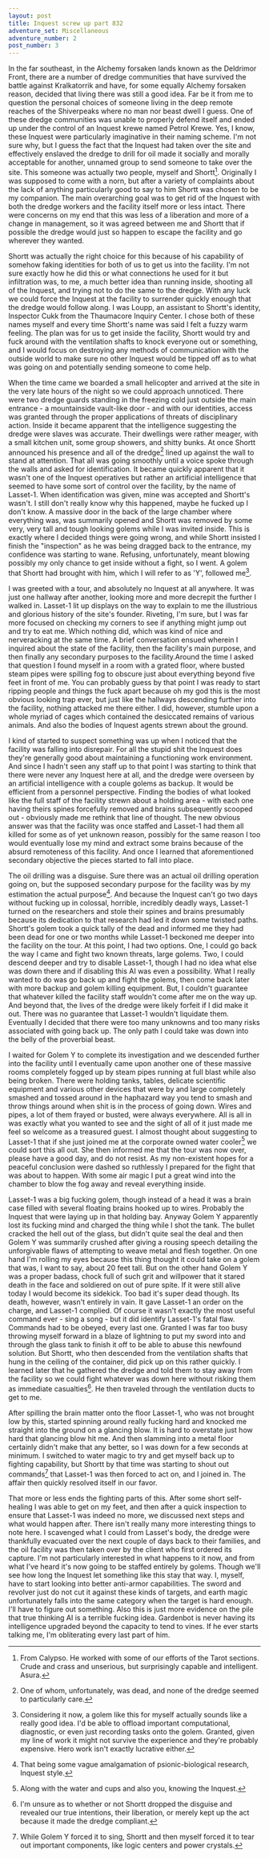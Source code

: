 ```yaml
---
layout: post
title: Inquest screw up part 832
adventure_set: Miscellaneous
adventure_number: 2
post_number: 3
---
```


In the far southeast, in the Alchemy forsaken lands known as the Deldrimor Front, there are a number of dredge communities that have survived the battle against Kralkatorrik and have, for some equally Alchemy forsaken reason, decided that living there was still a good idea. Far be it from me to question the personal choices of someone living in the deep remote reaches of the Shiverpeaks where no man nor beast dwell I guess. One of these dredge communities was unable to properly defend itself and ended up under the control of an Inquest krewe named Petrol Krewe. Yes, I know, these Inquest were particularly imaginative in their naming scheme. I'm not sure why, but I guess the fact that the Inquest had taken over the site and effectively enslaved the dredge to drill for oil made it socially and morally acceptable for another, unnamed group to send someone to take over the site. This someone was actually two people, myself and Shortt[^fn-calypso]. Originally I was supposed to come with a norn, but after a variety of complaints about the lack of anything particularly good to say to him Shortt was chosen to be my companion. The main overarching goal was to get rid of the Inquest with both the dredge workers and the facility itself more or less intact. There were concerns on my end that this was less of a liberation and more of a change in management, so it was agreed between me and Shortt that if possible the dredge would just so happen to escape the facility and go wherever they wanted.

Shortt was actually the right choice for this because of his capability of somehow faking identities for both of us to get us into the facility. I'm not sure exactly how he did this or what connections he used for it but infiltration was, to me, a much better idea than running inside, shooting all of the Inquest, and trying not to do the same to the dredge. With any luck we could force the Inquest at the facility to surrender quickly enough that the dredge would follow along. I was Loupp, an assistant to Shortt's identity, Inspector Cukk from the Thaumacore Inquiry Center. I chose both of these names myself and every time Shortt's name was said I felt a fuzzy warm feeling. The plan was for us to get inside the facility, Shortt would try and fuck around with the ventilation shafts to knock everyone out or something, and I would focus on destroying any methods of communication with the outside world to make sure no other Inquest would be tipped off as to what was going on and potentially sending someone to come help.

When the time came we boarded a small helicopter and arrived at the site in the very late hours of the night so we could approach unnoticed. There were two dredge guards standing in the freezing cold just outside the main entrance - a mountainside vault-like door - and with our identities, access was granted through the proper applications of threats of disciplinary action. Inside it became apparent that the intelligence suggesting the dredge were slaves was accurate. Their dwellings were rather meager, with a small kitchen unit, some group showers, and shitty bunks. At once Shortt announced his presence and all of the dredge[^fn-dredge] lined up against the wall to stand at attention. That all was going smoothly until a voice spoke through the walls and asked for identification. It became quickly apparent that it wasn't one of the Inquest operatives but rather an artificial intelligence that seemed to have some sort of control over the facility, by the name of Lasset-1. When identification was given, mine was accepted and Shortt's wasn't. I still don't really know why this happened, maybe he fucked up I don't know. A massive door in the back of the large chamber where everything was, was summarily opened and Shortt was removed by some very, very tall and tough looking golems while I was invited inside. This is exactly where I decided things were going wrong, and while Shortt insisted I finish the "inspection" as he was being dragged back to the entrance, my confidence was starting to wane. Refusing, unfortunately, meant blowing possibly my only chance to get inside without a fight, so I went. A golem that Shortt had brought with him, which I will refer to as 'Y', followed me[^fn-golem].

I was greeted with a tour, and absolutely no Inquest at all anywhere. It was just one hallway after another, looking more and more decrepit the further I walked in. Lasset-1 lit up displays on the way to explain to me the illustrious and glorious history of the site's founder. Riveting, I'm sure, but I was far more focused on checking my corners to see if anything might jump out and try to eat me. Which nothing did, which was kind of nice and nerveracking at the same time. A brief conversation ensued wherein I inquired about the state of the facility, then the facility's main purpose, and then finally any secondary purposes to the facility.Around the time I asked that question I found myself in a room with a grated floor, where busted steam pipes were spilling fog to obscure just about everything beyond five feet in front of me. You can probably guess by that point I was ready to start ripping people and things the fuck apart because oh my god this is the most obvious looking trap ever, but just like the hallways descending further into the facility, nothing attacked me there either. I did, however, stumble upon a whole myriad of cages which contained the desiccated remains of various animals. And also the bodies of Inquest agents strewn about the ground.

I kind of started to suspect something was up when I noticed that the facility was falling into disrepair. For all the stupid shit the Inquest does they're generally good about maintaining a functioning work environment. And since I hadn't seen any staff up to that point I was starting to think that there were never any Inquest here at all, and the dredge were overseen by an artificial intelligence with a couple golems as backup. It would be efficient from a personnel perspective. Finding the bodies of what looked like the full staff of the facility strewn about a holding area - with each one having theirs spines forcefully removed and brains subsequently scooped out - obviously made me rethink that line of thought. The new obvious answer was that the facility was once staffed and Lasset-1 had them all killed for some as of yet unknown reason, possibly for the same reason I too would eventually lose my mind and extract some brains because of the absurd remoteness of this facility. And once I learned that aforementioned secondary objective the pieces started to fall into place.

The oil drilling was a disguise. Sure there was an actual oil drilling operation going on, but the supposed secondary purpose for the facility was by my estimation the actual purpose[^fn-purpose]. And because the Inquest can't go two days without fucking up in colossal, horrible, incredibly deadly ways, Lasset-1 turned on the researchers and stole their spines and brains presumably because its dedication to that research had led it down some twisted paths. Shortt's golem took a quick tally of the dead and informed me they had been dead for one or two months while Lasset-1 beckoned me deeper into the facility on the tour. At this point, I had two options. One, I could go back the way I came and fight two known threats, large golems. Two, I could descend deeper and try to disable Lasset-1, though I had no idea what else was down there and if disabling this AI was even a possibility. What I really wanted to do was go back up and fight the golems, then come back later with more backup and golem killing equipment. But, I couldn't guarantee that whatever killed the facility staff wouldn't come after me on the way up. And beyond that, the lives of the dredge were likely forfeit if I did make it out. There was no guarantee that Lasset-1 wouldn't liquidate them. Eventually I decided that there were too many unknowns and too many risks associated with going back up. The only path I could take was down into the belly of the proverbial beast.

I waited for Golem Y to complete its investigation and we descended further into the facility until I eventually came upon another one of these massive rooms completely fogged up by steam pipes running at full blast while also being broken. There were holding tanks, tables, delicate scientific equipment and various other devices that were by and large completely smashed and tossed around in the haphazard way you tend to smash and throw things around when shit is in the process of going down. Wires and pipes, a lot of them frayed or busted, were always everywhere. All is all in was exactly what you wanted to see and the sight of all of it just made me feel so welcome as a treasured guest. I almost thought about suggesting to Lasset-1 that if she just joined me at the corporate owned water cooler[^fn-cooler] we could sort this all out. She then informed me that the tour was now over, please have a good day, and do not resist. As my non-existent hopes for a peaceful conclusion were dashed so ruthlessly I prepared for the fight that was about to happen. With some air magic I put a great wind into the chamber to blow the fog away and reveal everything inside.

Lasset-1 was a big fucking golem, though instead of a head it was a brain case filled with several floating brains hooked up to wires. Probably the Inquest that were laying up in that holding bay. Anyway Golem Y apparently lost its fucking mind and charged the thing while I shot the tank. The bullet cracked the hell out of the glass, but didn't quite seal the deal and then Golem Y was summarily crushed after giving a rousing speech detailing the unforgivable flaws of attempting to weave metal and flesh together. On one hand I'm rolling my eyes because this thing thought it could take on a golem that was, I want to say, about 20 feet tall. But on the other hand Golem Y was a proper badass, chock full of such grit and willpower that it stared death in the face and soldiered on out of pure spite. If it were still alive today I would become its sidekick. Too bad it's super dead though. Its death, however, wasn't entirely in vain. It gave Lasset-1 an order on the charge, and Lasset-1 complied. Of course it wasn't exactly the most useful command ever - sing a song - but it did identify Lasset-1's fatal flaw. Commands had to be obeyed, every last one. Granted I was far too busy throwing myself forward in a blaze of lightning to put my sword into and through the glass tank to finish it off to be able to abuse this newfound solution. But Shortt, who then descended from the ventilation shafts that hung in the ceiling of the container, did pick up on this rather quickly. I learned later that he gathered the dredge and told them to stay away from the facility so we could fight whatever was down here without risking them as immediate casualties[^fn-casualties]. He then traveled through the ventilation ducts to get to me.

After spilling the brain matter onto the floor Lasset-1, who was not brought low by this, started spinning around really fucking hard and knocked me straight into the ground on a glancing blow. It is hard to overstate just how hard that glancing blow hit me. And then slamming into a metal floor certainly didn't make that any better, so I was down for a few seconds at minimum. I switched to water magic to try and get myself back up to fighting capability, but Shortt by that time was starting to shout out commands[^fn-commands] that Lasset-1 was then forced to act on, and I joined in. The affair then quickly resolved itself in our favor.

That more or less ends the fighting parts of this. After some short self-healing I was able to get on my feet, and then after a quick inspection to ensure that Lasset-1 was indeed no more, we discussed next steps and what would happen after. There isn't really many more interesting things to note here. I scavenged what I could from Lasset's body, the dredge were thankfully evacuated over the next couple of days back to their families, and the oil facility was then taken over by the client who first ordered its capture. I'm not particularly interested in what happens to it now, and from what I've heard it's now going to be staffed entirely by golems. Though we'll see how long the Inquest let something like this stay that way. I, myself, have to start looking into better anti-armor capabilities. The sword and revolver just do not cut it against these kinds of targets, and earth magic unfortunately falls into the same category when the target is hard enough. I'll have to figure out something. Also this is just more evidence on the pile that true thinking AI is a terrible fucking idea. Gardenbot is never having its intelligence upgraded beyond the capacity to tend to vines. If he ever starts talking me, I'm obliterating every last part of him.

[^fn-calypso]: From Calypso. He worked with some of our efforts of the Tarot sections. Crude and crass and unserious, but surprisingly capable and intelligent. Asura.
[^fn-dredge]: One of whom, unfortunately, was dead, and none of the dredge seemed to particularly care.
[^fn-golem]: Considering it now, a golem like this for myself actually sounds like a really good idea. I'd be able to offload important computational, diagnostic, or even just recording tasks onto the golem. Granted, given my line of work it might not survive the experience and they're probably expensive. Hero work isn't exactly lucrative either.
[^fn-purpose]: That being some vague amalgamation of psionic-biological research, Inquest style.
[^fn-cooler]: Along with the water and cups and also you, knowing the Inquest.
[^fn-casualties]: I'm unsure as to whether or not Shortt dropped the disguise and revealed our true intentions, their liberation, or merely kept up the act because it made the dredge compliant.
[^fn-commands]: While Golem Y forced it to sing, Shortt and then myself forced it to tear out important components, like logic centers and power crystals.